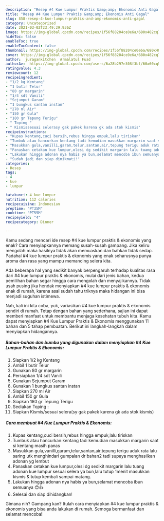 ```yaml
---
description: "Resep #4 Kue Lumpur Praktis &amp;amp; Ekonomis Anti Gagal"
title: "Resep #4 Kue Lumpur Praktis &amp;amp; Ekonomis Anti Gagal"
slug: 858-resep-4-kue-lumpur-praktis-and-amp-ekonomis-anti-gagal
category: Uncategorized
date: 2021-03-02T23:49:29.936Z
image: https://img-global.cpcdn.com/recipes/1f56f88204ce0e6a/680x482cq70/4-kue-lumpur-praktis-ekonomis-foto-resep-utama.jpg
hideToc: false
enableToc: true
enableTocContent: false
thumbnail: https://img-global.cpcdn.com/recipes/1f56f88204ce0e6a/680x482cq70/4-kue-lumpur-praktis-ekonomis-foto-resep-utama.jpg
cover: https://img-global.cpcdn.com/recipes/1f56f88204ce0e6a/680x482cq70/4-kue-lumpur-praktis-ekonomis-foto-resep-utama.jpg
author:  juragankitchen  Armalatul Fuad
authorAv:  https://img-global.cpcdn.com/users/6a28b297e308f3bf/60x60cq50/avatar.jpg
ratingvalue: 4.3
reviewcount: 12
recipeingredient:
- "1/2 kg Kentang"
- "1 butir Telur"
- "80 gr margarin"
- "1/4 sdt Vanili"
- "Sejumput Garam"
- "1 bungkus santan instan"
- "270 ml Air"
- "150 gr Gula"
- "180 gr Tepung Terigu"
- " Toping "
- " Kismissesuai selerasy gak pakek karena gk ada stok kismis"
recipeinstructions:
- "Kupas kentang,cuci bersih,rebus hingga empuk,lalu tiriskan"
- "Tumbuk atau hancurkan kentang tadi kemudian masukkan margarin saat si kentang masih panas"
- "Masukkan gula,vanilli,garam,telur,santan,air,tepung terigu aduk rata lalu saring utk menghindari gumpalan dr bahan2 tadi supaya menghasilkan adonan yg lembut"
- "Panaskan cetakan kue lumpur,olesi dg sedikit margarin lalu tuang adonan kue lumpur sesuai selera ya bun,lalu tutup 1menit masukkan kismis &amp; tutup kembali sampai matang."
- "Lakukan hingga adonan nya habis ya bun,selamat mencoba ibun semuanya 😊👍"
- "Sudah jadi dan siap dinikmati!"
categories:
- Resep
tags:
- 4
- kue
- lumpur

katakunci: 4 kue lumpur 
nutrition: 112 calories
recipecuisine: Indonesian
preptime: "PT35M"
cooktime: "PT55M"
recipeyield: "4"
recipecategory: Dinner

---
```



Kamu sedang mencari ide resep #4 kue lumpur praktis &amp; ekonomis yang enak? Cara menyiapkannya memang susah-susah gampang. Jika keliru mengolah maka hasilnya tidak akan memuaskan dan bahkan tidak sedap. Padahal #4 kue lumpur praktis &amp; ekonomis yang enak seharusnya punya aroma dan rasa yang mampu memancing selera kita.




Ada beberapa hal yang sedikit banyak berpengaruh terhadap kualitas rasa dari #4 kue lumpur praktis &amp; ekonomis, mulai dari jenis bahan, kedua pemilihan bahan segar hingga cara mengolah dan menyajikannya. Tidak usah pusing jika hendak menyiapkan #4 kue lumpur praktis &amp; ekonomis enak di rumah, karena asal sudah tahu triknya maka hidangan ini bisa menjadi suguhan istimewa.


Nah, kali ini kita coba, yuk, variasikan #4 kue lumpur praktis &amp; ekonomis sendiri di rumah. Tetap dengan bahan yang sederhana, sajian ini dapat memberi manfaat untuk membantu menjaga kesehatan tubuh kita. Kamu dapat menyiapkan #4 Kue Lumpur Praktis &amp; Ekonomis menggunakan 11 bahan dan 5 tahap pembuatan. Berikut ini langkah-langkah dalam menyiapkan hidangannya.

<!--inarticleads1-->

##### Bahan-bahan dan bumbu yang digunakan dalam menyiapkan #4 Kue Lumpur Praktis &amp; Ekonomis:

1. Siapkan 1/2 kg Kentang
1. Ambil 1 butir Telur
1. Gunakan 80 gr margarin
1. Persiapkan 1/4 sdt Vanili
1. Gunakan Sejumput Garam
1. Gunakan 1 bungkus santan instan
1. Siapkan 270 ml Air
1. Ambil 150 gr Gula
1. Siapkan 180 gr Tepung Terigu
1. Sediakan  Toping :
1. Siapkan  Kismis/sesuai selera(sy gak pakek karena gk ada stok kismis)




<!--inarticleads2-->

##### Cara membuat #4 Kue Lumpur Praktis &amp; Ekonomis:

1. Kupas kentang,cuci bersih,rebus hingga empuk,lalu tiriskan
1. Tumbuk atau hancurkan kentang tadi kemudian masukkan margarin saat si kentang masih panas
1. Masukkan gula,vanilli,garam,telur,santan,air,tepung terigu aduk rata lalu saring utk menghindari gumpalan dr bahan2 tadi supaya menghasilkan adonan yg lembut
1. Panaskan cetakan kue lumpur,olesi dg sedikit margarin lalu tuang adonan kue lumpur sesuai selera ya bun,lalu tutup 1menit masukkan kismis &amp; tutup kembali sampai matang.
1. Lakukan hingga adonan nya habis ya bun,selamat mencoba ibun semuanya 😊👍
1. Selesai dan siap dihidangkan!



Gimana nih? Gampang kan? Itulah cara menyiapkan #4 kue lumpur praktis &amp; ekonomis yang bisa anda lakukan di rumah. Semoga bermanfaat dan selamat mencoba!
